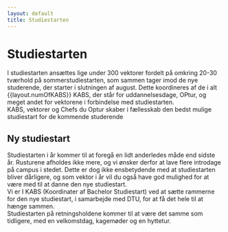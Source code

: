 ```yaml
---
layout: default
title: Studiestarten
---
```

<h1>Studiestarten</h1>


<p>
    I studiestarten ansættes lige under 300 vektorer fordelt på omkring 20-30 tværhold på sommerstudiestarten, som sammen tager imod de nye studerende, der starter i slutningen af august. Dette koordineres af de i alt {{layout.numOfKABS}} KABS, der står for uddannelsesdage, OPtur, og meget andet for vektorene i forbindelse med studiestarten. <br> 
    KABS, vektorer og Chefs du Optur skaber i fællesskab den bedst mulige studiestart for de kommende studerende <br>

</p>

<h2>Ny studiestart </h2>

<p>
Studiestarten i år kommer til at foregå en lidt anderledes måde end sidste år. Rusturene afholdes ikke mere, og vi ønsker derfor at lave flere introdage på campus i stedet. Dette er dog ikke ensbetydende med at studiestarten bliver dårligere, og som vektor i år vil du også have god mulighed for at være med til at danne den nye studiestart. <br> 
Vi er I KABS (Koordinater af Bachelor Studiestart) ved at sætte rammerne for den nye studiestart, i samarbejde med DTU, for at få det hele til at hænge sammen.  <br> 
Studiestarten på retningsholdene kommer til at være det samme som tidligere, med en velkomstdag, kagemøder og en hyttetur. <br> 
<p>
    


    

<!-- Vinterstarten er d?d :(
Til vinterstarten hyres omkring {{layout.numOfWVectors}} vektorer fordelt på {{layout.numOfWCKABS}} tværhold, der tager imod de nye studerende som starter til januar til vinter <b>2025</b>.  -->

<!-- OLD (2022)

I studiestarten ansættes ca. {{layout.numOfVectors}} vektorer fordelt på {{layout.numOfKABS}} hold til sommerstudiestarten og ca. {{layout.numOfWVectors}} vektorer fordelt på {{layout.numOfWCKABS}} hold til vinterstudiestarten, som sammen tager imod de nye russer, der starter til august til sommer og januar til vinter. Dette koordineres af de {{layout.numOfKABS}} KABS, som står for uddannelsesdage, OPtur og meget andet i forbindelse med studiestarten. KABS, vektorer og hyttebumser skaber i fællesskab den bedst mulige studiestart for de kommende russer.

-->
<!-- Gammel tekst
I studiestarten ansættes lige under 300 vektorer fordelt på <b>???</b> tværhold til sommerstudiestarten, som sammen tager imod de nye russer, der starter til august til sommer.<br>
Dette koordineres af de i alt <b> {{layout.numOfKABS}} </b> KABS, der står for uddannelsesdage, OPtur, og meget andet i forbindelse med studiestarten. <br>
I studiestarten ansættes lige under 300 vektorer fordelt på omkring 20-30 tværhold til sommerstudiestarten, som sammen tager imod de nye russere, der starter i slutningen af august.
Til vinterstarten hyres omkring {{layout.numOfWVectors}} vektorer fordelt på {{layout.numOfWCKABS}} tværhold, der tager imod de nye studerende som starter til januar til vinter <b>2025</b>. <br>
Dette koordineres af de i alt {{layout.numOfKABS}} KABS, der står for uddannelsesdage, OPtur, og meget andet i forbindelse med studiestarten. <br>
<br>
KABS, vektorer og hyttebumser skaber i fællesskab den bedst mulige rustur og studiestart for de kommende russer.
-->
